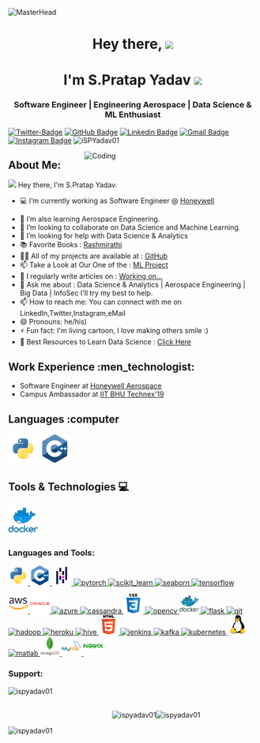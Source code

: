 ![MasterHead](https://connect-assets.prosple.com/cdn/ff/qfmywmPsyalNokaR8bDeiIt_-D89bEuUASiMJfffIAU/1586153400/public/2020-04/banner-honeywell-1786x642-2020.jpg)
<h1 align="center">Hey there, <img src="https://media.giphy.com/media/hvRJCLFzcasrR4ia7z/giphy.gif" width="25px"></h1>
<h1 align="center">I'm S.Pratap Yadav <img src="https://media.giphy.com/media/zywDYrqp81hf0XdNFU/giphy.gif" width="25px"></h1>
<h3 align="center">Software Engineer | Engineering Aerospace | Data Science & ML Enthusiast</h3>

[![Twitter-Badge](https://img.shields.io/twitter/follow/iSPYadav01?style=social&link=https://www.twitter.com/iSPYadav01/)](https://www.twitter.com/iSPYadav01/)
[![GitHub Badge](https://img.shields.io/badge/-iSPYadav01-blue?style=flat-square&logo=GitHub&logoColor=white&link=https://www.github.com/iSPYadav01/)](https://www.github.com/iSPYadav01/)
[![Linkedin Badge](https://img.shields.io/badge/-iSPYadav01-blue?style=flat-square&logo=Linkedin&logoColor=white&link=https://www.linkedin.com/in/iSPYadav01/)](https://www.linkedin.com/in/iSPYadav01/)
[![Gmail Badge](https://img.shields.io/badge/-help.enext@protonmail.com-c14438?style=flat-square&logo=Protonmail&logoColor=white&link=mailto:help.enext@protonmail.com)](mailto:help.enext@protonmail.com)
[![Instagram Badge](https://img.shields.io/badge/-iSPYadav01-purple?style=flat-square&logo=instagram&logoColor=white&link=https://instagram.com/iSPYadav01/)](https://instagram.com/iSPYadav01)
<img src="https://komarev.com/ghpvc/?username=iSPYadav01" alt="iSPYadav01"/>

<!--
[![Instagram Badge](https://img.shields.io/badge/-darecoder-purple?style=flat-square&logo=instagram&logoColor=white&link=https://instagram.com/darecoder/)](https://instagram.com/darecoder)
[![Medium Badge](https://img.shields.io/badge/-@darecoder-03a57a?style=flat-square&labelColor=000000&logo=Medium&link=https://medium.com/@darecoder/)](https://medium.com/@darecoder)
-->

<img align="right" alt="Coding" width="350" src="https://intellipaat.com/mediaFiles/2015/11/e42cce_756b090fe40548eda9148fd5599980bb_mv2.gif">

<!--
<p align="left"> <img src="https://komarev.com/ghpvc/?username=ispyadav01&label=Profile%20views&color=0e75b6&style=flat" alt="iSPYadav01" /> </p>
<p align="left"> <a href="https://github.com/ryo-ma/github-profile-trophy"><img src="https://github-profile-trophy.vercel.app/?username=ispyadav01" alt="iSPYadav01" /></a> </p> 
<p align="left"> <a href="https://twitter.com/iSPYadav01" target="blank"><img src="https://img.shields.io/twitter/follow/iSPYadav01?logo=twitter&style=for-the-badge" alt="iSPYadav01" /></a> </p>
-->
## About Me:
<img src="https://media.giphy.com/media/hvRJCLFzcasrR4ia7z/giphy.gif" width="25px"> Hey there, I'm S.Pratap Yadav. 
- 💻 I’m currently working as Software Engineer @ [Honeywell](https://www.honeywell.com/in/en)
<!--
- 🔭 I've Worked as Software Engineer @ [Honeywell](https://www.honeywell.com/in/en)
-->
- 🌱 I’m also learning Aerospace Engineering.
- 👯 I’m looking to collaborate on  Data Science and Machine Learning.
- 🤝 I’m looking for help with Data Science & Analytics
- 📚	 Favorite Books : [Rashmirathi](http://kavitakosh.org/kk/%E0%A4%B0%E0%A4%B6%E0%A5%8D%E0%A4%AE%E0%A4%BF%E0%A4%B0%E0%A4%A5%E0%A5%80_/_%E0%A4%B0%E0%A4%BE%E0%A4%AE%E0%A4%A7%E0%A4%BE%E0%A4%B0%E0%A5%80_%E0%A4%B8%E0%A4%BF%E0%A4%82%E0%A4%B9_%22%E0%A4%A6%E0%A4%BF%E0%A4%A8%E0%A4%95%E0%A4%B0%22)
- 👨‍💻 All of my projects are available at : [GitHub](https://github.com/iSPYadav01?tab=repositories)
- 📫 Take a Look at Our One of the : [ML Project](https://vehiclepricepredictor01.herokuapp.com/)
- 📝 I regularly write articles on : [Working on...](https://medium.com/)
- 💬 Ask me about : Data Science & Analytics | Aerospace Engineering | Big Data | InfoSec  I'll try my best to help.
- 📫 How to reach me: You can connect with me on LinkedIn,Twitter,Instagram,eMail
- 😄 Pronouns: he/his)
- ⚡ Fun fact: I'm living cartoon, I love making others smile :)
- 📄 Best Resources to Learn Data Science : [Click Here](https://github.com/iSPYadav01/Resources-to-Learn-Data-Science)


## Work Experience :men_technologist:
* Software Engineer at [Honeywell Aerospace](https://aerospace.honeywell.com/)
* Campus Ambassador at [IIT BHU Technex'19](https://ca.technex.co.in/)

## Languages :computer
<code><img height="60" src="https://raw.githubusercontent.com/github/explore/80688e429a7d4ef2fca1e82350fe8e3517d3494d/topics/python/python.png"></code>
<code><img height="60" src="https://raw.githubusercontent.com/github/explore/80688e429a7d4ef2fca1e82350fe8e3517d3494d/topics/cpp/cpp.png"></code>


## Tools & Technologies :computer:

<code><img height="60" src="https://raw.githubusercontent.com/github/explore/80688e429a7d4ef2fca1e82350fe8e3517d3494d/topics/docker/docker.png"></code>


  <!--
<h3 align="left">Connect with me:</h3>
<p align="left">
<a href="https://www.linkedin.com/in/iSPYadav01" target="blank"><img align="center" src="https://raw.githubusercontent.com/rahuldkjain/github-profile-readme-generator/master/src/images/icons/Social/linked-in-alt.svg" alt="iSPYadav01" height="30" width="40" /></a>
<a href="https://kaggle.com/iSPYadav01" target="blank"><img align="center" src="https://raw.githubusercontent.com/rahuldkjain/github-profile-readme-generator/master/src/images/icons/Social/kaggle.svg" alt="iSPYadav01" height="30" width="40" /></a>
<a href="https://twitter.com/iSPYadav01" target="blank"><img align="center" src="https://raw.githubusercontent.com/rahuldkjain/github-profile-readme-generator/master/src/images/icons/Social/twitter.svg" alt="iSPYadav01" height="30" width="40" /></a>
<a href="https://www.youtube.com/c/eNext Technology](https://www.youtube.com/channel/UCrWnI0cobDxrE9SjZTPPAxw" target="blank"><img align="center" src="https://raw.githubusercontent.com/rahuldkjain/github-profile-readme-generator/master/src/images/icons/Social/youtube.svg" alt="iSPYadav01" height="30" width="40" /></a>
<a href="https://stackoverflow.com/users/ispyadav01" target="blank"><img align="center" src="https://raw.githubusercontent.com/rahuldkjain/github-profile-readme-generator/master/src/images/icons/Social/stack-overflow.svg" alt="iSPYadav01" height="30" width="40" /></a>

-->
  
<h3 align="left">Languages and Tools:</h3>

<a href="https://www.python.org" target="_blank" rel="noreferrer"> <img src="https://raw.githubusercontent.com/devicons/devicon/master/icons/python/python-original.svg" alt="python" width="40" height="40"/> </a> 
<a href="https://www.w3schools.com/cpp/" target="_blank" rel="noreferrer"> <img src="https://raw.githubusercontent.com/devicons/devicon/master/icons/cplusplus/cplusplus-original.svg" alt="cplusplus" width="40" height="40"/> </a>
</a> <a href="https://pandas.pydata.org/" target="_blank" rel="noreferrer"> <img src="https://raw.githubusercontent.com/devicons/devicon/2ae2a900d2f041da66e950e4d48052658d850630/icons/pandas/pandas-original.svg" alt="pandas" width="40" height="40"/> </a> 
<a href="https://pytorch.org/" target="_blank" rel="noreferrer"> <img src="https://www.vectorlogo.zone/logos/pytorch/pytorch-icon.svg" alt="pytorch" width="40" height="40"/> </a> <a href="https://scikit-learn.org/" target="_blank" rel="noreferrer"> <img src="https://upload.wikimedia.org/wikipedia/commons/0/05/Scikit_learn_logo_small.svg" alt="scikit_learn" width="40" height="40"/> </a> 
<a href="https://seaborn.pydata.org/" target="_blank" rel="noreferrer"> <img src="https://seaborn.pydata.org/_images/logo-mark-lightbg.svg" alt="seaborn" width="40" height="40"/> </a> <a href="https://www.tensorflow.org" target="_blank" rel="noreferrer"> <img src="https://www.vectorlogo.zone/logos/tensorflow/tensorflow-icon.svg" alt="tensorflow" width="40" height="40"/> </a> </p> <p align="left"> 
<a href="https://aws.amazon.com" target="_blank" rel="noreferrer"> <img src="https://raw.githubusercontent.com/devicons/devicon/master/icons/amazonwebservices/amazonwebservices-original-wordmark.svg" alt="aws" width="40" height="40"/> 
<a href="https://www.oracle.com/" target="_blank" rel="noreferrer"> <img src="https://raw.githubusercontent.com/devicons/devicon/master/icons/oracle/oracle-original.svg" alt="oracle" width="40" height="40"/> </a> 
<a href="https://azure.microsoft.com/en-in/" target="_blank" rel="noreferrer"> <img src="https://www.vectorlogo.zone/logos/microsoft_azure/microsoft_azure-icon.svg" alt="azure" width="40" height="40"/> </a> 
<a href="https://cassandra.apache.org/" target="_blank" rel="noreferrer"> <img src="https://www.vectorlogo.zone/logos/apache_cassandra/apache_cassandra-icon.svg" alt="cassandra" width="40" height="40"/> </a> 
<a href="https://www.w3schools.com/css/" target="_blank" rel="noreferrer"> <img src="https://raw.githubusercontent.com/devicons/devicon/master/icons/css3/css3-original-wordmark.svg" alt="css3" width="40" height="40"/> </a> 
<a href="https://opencv.org/" target="_blank" rel="noreferrer"> <img src="https://www.vectorlogo.zone/logos/opencv/opencv-icon.svg" alt="opencv" width="40" height="40"/> </a> 
<a href="https://www.docker.com/" target="_blank" rel="noreferrer"> <img src="https://raw.githubusercontent.com/devicons/devicon/master/icons/docker/docker-original-wordmark.svg" alt="docker" width="40" height="40"/> </a> 
<a href="https://flask.palletsprojects.com/" target="_blank" rel="noreferrer"> <img src="https://www.vectorlogo.zone/logos/pocoo_flask/pocoo_flask-icon.svg" alt="flask" width="40" height="40"/> </a> 
<a href="https://git-scm.com/" target="_blank" rel="noreferrer"> <img src="https://www.vectorlogo.zone/logos/git-scm/git-scm-icon.svg" alt="git" width="40" height="40"/> </a> 
<a href="https://hadoop.apache.org/" target="_blank" rel="noreferrer"> <img src="https://www.vectorlogo.zone/logos/apache_hadoop/apache_hadoop-icon.svg" alt="hadoop" width="40" height="40"/> </a> 
<a href="https://heroku.com" target="_blank" rel="noreferrer"> <img src="https://www.vectorlogo.zone/logos/heroku/heroku-icon.svg" alt="heroku" width="40" height="40"/> </a> 
<a href="https://hive.apache.org/" target="_blank" rel="noreferrer"> <img src="https://www.vectorlogo.zone/logos/apache_hive/apache_hive-icon.svg" alt="hive" width="40" height="40"/> </a> 
<a href="https://www.w3.org/html/" target="_blank" rel="noreferrer"> <img src="https://raw.githubusercontent.com/devicons/devicon/master/icons/html5/html5-original-wordmark.svg" alt="html5" width="40" height="40"/> 
</a> <a href="https://www.jenkins.io" target="_blank" rel="noreferrer"> <img src="https://www.vectorlogo.zone/logos/jenkins/jenkins-icon.svg" alt="jenkins" width="40" height="40"/> </a> 
<a href="https://kafka.apache.org/" target="_blank" rel="noreferrer"> <img src="https://www.vectorlogo.zone/logos/apache_kafka/apache_kafka-icon.svg" alt="kafka" width="40" height="40"/> </a> 
<a href="https://kubernetes.io" target="_blank" rel="noreferrer"> <img src="https://www.vectorlogo.zone/logos/kubernetes/kubernetes-icon.svg" alt="kubernetes" width="40" height="40"/> </a> 
<a href="https://www.linux.org/" target="_blank" rel="noreferrer"> <img src="https://raw.githubusercontent.com/devicons/devicon/master/icons/linux/linux-original.svg" alt="linux" width="40" height="40"/> </a> 
<a href="https://www.mathworks.com/" target="_blank" rel="noreferrer"> <img src="https://upload.wikimedia.org/wikipedia/commons/2/21/Matlab_Logo.png" alt="matlab" width="40" height="40"/> </a> 
<a href="https://www.mongodb.com/" target="_blank" rel="noreferrer"> <img src="https://raw.githubusercontent.com/devicons/devicon/master/icons/mongodb/mongodb-original-wordmark.svg" alt="mongodb" width="40" height="40"/> </a> 
<a href="https://www.mysql.com/" target="_blank" rel="noreferrer"> <img src="https://raw.githubusercontent.com/devicons/devicon/master/icons/mysql/mysql-original-wordmark.svg" alt="mysql" width="40" height="40"/> </a> 
<a href="https://www.nginx.com" target="_blank" rel="noreferrer"> <img src="https://raw.githubusercontent.com/devicons/devicon/master/icons/nginx/nginx-original.svg" alt="nginx" width="40" height="40"/> </a> 

<h3 align="left">Support:</h3> 
<p><a href="https://www.buymeacoffee.com/ispyadav01"> <img align="left" src="https://cdn.buymeacoffee.com/buttons/v2/default-yellow.png" height="50" width="210" alt="ispyadav01" /></a></p><br><br> 
<p><img align="left" src="https://github-readme-stats.vercel.app/api/top-langs?username=ispyadav01&show_icons=true&locale=en&layout=compact" alt="ispyadav01" /></p>

<p>&nbsp;<img align="left" src="https://github-readme-stats.vercel.app/api?username=ispyadav01&show_icons=true&locale=en" alt="ispyadav01" /></p>
<p><img align="center" src="https://github-readme-streak-stats.herokuapp.com/?user=ispyadav01&" alt="ispyadav01" /></p>

  
